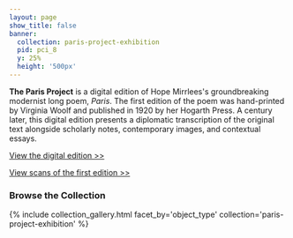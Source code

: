```yaml
---
layout: page
show_title: false
banner:
  collection: paris-project-exhibition
  pid: pci_8
  y: 25%
  height: '500px'
---
```


__The Paris Project__ is a digital edition of Hope Mirrlees's groundbreaking modernist long poem, <em>Paris</em>. The first edition of the poem was hand-printed by Virginia Woolf and published in 1920 by her Hogarth Press. A century later, this digital edition presents a diplomatic transcription of the original text alongside scholarly notes, contemporary images, and contextual essays.

[View the digital edition >>](https://ada.artsci.wustl.edu/paris/content/paris_current.xml)

[View scans of the first edition >>](https://apreus.github.io/paris-flipbook/)

### Browse the Collection

{% include collection_gallery.html facet_by='object_type' collection='paris-project-exhibition' %}
